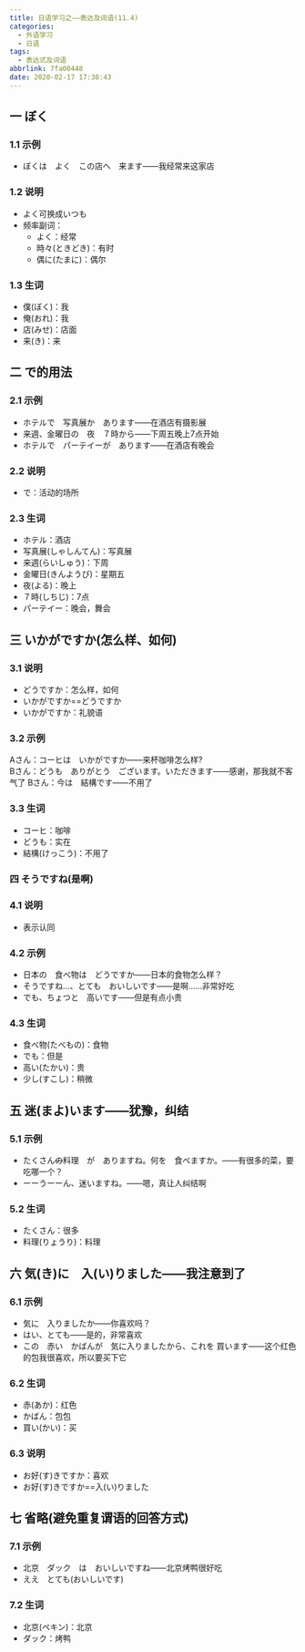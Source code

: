 ```yaml
---
title: 日语学习之——表达及词语(11.4)
categories:
  - 外语学习
  - 日语
tags:
  - 表达式及词语
abbrlink: 7fa00448
date: 2020-02-17 17:38:43
---
```

## 一  ぼく

### 1.1 示例

* ぼくは　よく　この店へ　来ます——我经常来这家店

### 1.2 说明

* よく可换成いつも
* 频率副词：
   * よく：经常
   * 時々(ときどき)：有时
   * 偶に(たまに)：偶尔

<!--more-->

### 1.3 生词

* 僕(ぼく)：我
* 俺(おれ)：我
* 店(みせ)：店面
* 来(き)：来

## 二 で的用法

### 2.1 示例

* ホテルで　写真展か　あります——在酒店有摄影展
* 来週、金曜日の　夜　７時から——下周五晚上7点开始
* ホテルで　パーテイーが　あります——在酒店有晚会

### 2.2 说明

* で：活动的场所

### 2.3 生词

* ホテル：酒店
* 写真展(しゃしんてん)：写真展
* 来週(らいしゅう)：下周
* 金曜日(きんようび)：星期五
* 夜(よる)：晚上
* ７時(しちじ)：7点
* パーテイー：晚会，舞会

## 三 いかがですか(怎么样、如何)

### 3.1 说明

* どうですか：怎么样，如何
* いかがですか==どうですか
* いかがですか：礼貌语

### 3.2 示例

Aさん：コーヒは　いかがですか——来杯咖啡怎么样?  
Bさん：どうも　ありがとう　ございます。いただきます——感谢，那我就不客气了
Bさん：今は　結構です——不用了

### 3.3 生词

* コーヒ：咖啡
* どうも：实在
* 結構(けっこう)：不用了

### 四 そうですね(是啊)

### 4.1 说明

* 表示认同

### 4.2 示例

* 日本の　食べ物は　どうですか——日本的食物怎么样？
* そうですね...、とても　おいしいです——是啊……非常好吃
* でも、ちょつと　高いです——但是有点小贵

### 4.3 生词

* 食べ物(たべもの)：食物
* でも：但是
* 高い(たかい)：贵
* 少し(すこし)：稍微

## 五  迷(まよ)います——犹豫，纠结

### 5.1 示例

* たくさん~~の~~料理　が　ありますね。何を　食べますか。——有很多的菜，要吃哪一个？
* ーーうーーん、迷いますね。——嗯，真让人纠结啊

### 5.2 生词

* たくさん：很多
* 料理(りょうり)：料理

## 六  気(き)に　入(い)りました——我注意到了

### 6.1 示例

* 気に　入りましたか——你喜欢吗？
* はい、とても——是的，非常喜欢
* この　赤い　かばんが　気に入りましたから、これを 買います——这个红色的包我很喜欢，所以要买下它

### 6.2 生词

* 赤(あか)：红色
* かばん：包包
* 買い(かい)：买

### 6.3 说明

* お好(す)きですか：喜欢
* お好(す)きですか==入(い)りました

## 七 省略(避免重复谓语的回答方式)

### 7.1 示例

* 北京　ダック　は　おいしいですね——北京烤鸭很好吃
* ええ　とても(おいしいです)

### 7.2 生词

* 北京(ペキン)：北京
* ダック：烤鸭



